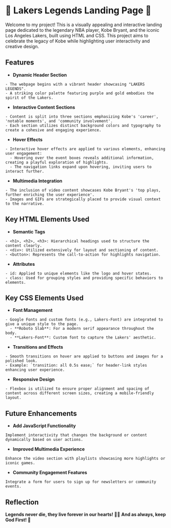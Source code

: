 # 🏀 Lakers Legends Landing Page 🏀
Welcome to my project! This is a visually appealing and interactive landing page dedicated to the legendary NBA player, Kobe Bryant, and the iconic Los Angeles Lakers, built using HTML and CSS. This project aims to celebrate the legacy of Kobe while highlighting user interactivity and creative design.

## Features 
- **Dynamic Header Section**
```
- The webpage begins with a vibrant header showcasing "LAKERS LEGENDS".
- A striking color palette featuring purple and gold embodies the spirit of the Lakers.
```

- **Interactive Content Sections**
```
- Content is split into three sections emphasizing Kobe's 'career', 'notable moments', and 'community involvement'.
- Each section utilizes distinct background colors and typography to create a cohesive and engaging experience.
```

- **Hover Effects**
```
- Interactive hover effects are applied to various elements, enhancing user engagement:
  - Hovering over the event boxes reveals additional information, creating a playful exploration of highlights.
  - The navigation links expand upon hovering, inviting users to interact further.
```

- **Multimedia Integration**
```
- The inclusion of video content showcases Kobe Bryant's 'top plays, further enriching the user experience'.
- Images and GIFs are strategically placed to provide visual context to the narrative.
```

## Key HTML Elements Used
- **Semantic Tags**
```
- <h1>, <h2>, <h3>: Hierarchical headings used to structure the content clearly.
- <div>: Utilized extensively for layout and sectioning of content.
- <button>: Represents the call-to-action for highlights navigation.
```

- **Attributes**
```
- id: Applied to unique elements like the logo and hover states.
- class: Used for grouping styles and providing specific behaviors to elements.
```

## Key CSS Elements Used
- **Font Management**
```
- Google Fonts and custom fonts (e.g., Lakers-Font) are integrated to give a unique style to the page.
  - **Roboto Slab**: For a modern serif appearance throughout the body.
  - **Lakers-Font**: Custom font to capture the Lakers' aesthetic.
```

- **Transitions and Effects**
```
- Smooth transitions on hover are applied to buttons and images for a polished look.
- Example: `transition: all 0.5s ease;` for header-link styles enhancing user experience.
```

- **Responsive Design**
```
- Flexbox is utilized to ensure proper alignment and spacing of content across different screen sizes, creating a mobile-friendly layout.
```

## Future Enhancements
- **Add JavaScript Functionality**
```
Implement interactivity that changes the background or content dynamically based on user actions.
```

- **Improved Multimedia Experience**
```
Enhance the video section with playlists showcasing more highlights or iconic games.
```

- **Community Engagement Features**
```
Integrate a form for users to sign up for newsletters or community events.
```

## Reflection 

**Legends never die, they live forever in our hearts! 💜💛**
**And as always, keep God First! 🙏**
